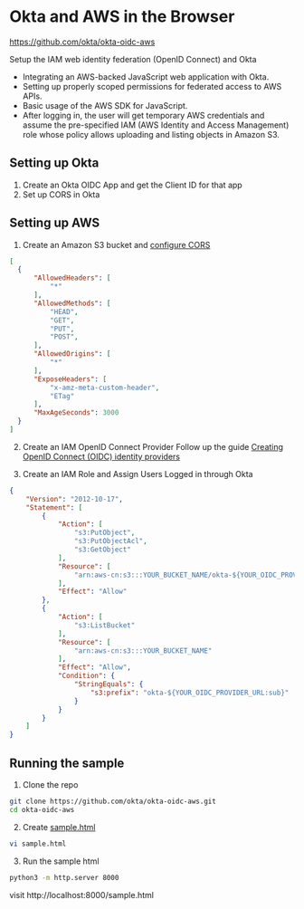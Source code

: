 # Okta and AWS in the Browser

https://github.com/okta/okta-oidc-aws

Setup the IAM web identity federation (OpenID Connect) and Okta

- Integrating an AWS-backed JavaScript web application with Okta.
- Setting up properly scoped permissions for federated access to AWS APIs.
- Basic usage of the AWS SDK for JavaScript.
- After logging in, the user will get temporary AWS credentials and assume the pre-specified IAM (AWS Identity and Access Management) role whose policy allows uploading and listing objects in Amazon S3.

## Setting up Okta
1. Create an Okta OIDC App and get the Client ID for that app
2. Set up CORS in Okta

## Setting up AWS
1. Create an Amazon S3 bucket and [configure CORS](https://docs.aws.amazon.com/AmazonS3/latest/dev/cors.html)
```json
[
  {
      "AllowedHeaders": [
          "*"
      ],
      "AllowedMethods": [
          "HEAD",
          "GET",
          "PUT",
          "POST",
      ],
      "AllowedOrigins": [
          "*"
      ],
      "ExposeHeaders": [
          "x-amz-meta-custom-header",
          "ETag"
      ],
      "MaxAgeSeconds": 3000
  }
]
```

2. Create an IAM OpenID Connect Provider
Follow up the guide [Creating OpenID Connect (OIDC) identity providers](https://docs.aws.amazon.com/IAM/latest/UserGuide/id_roles_providers_create_oidc.html)

3. Create an IAM Role and Assign Users Logged in through Okta
```json
{
    "Version": "2012-10-17",
    "Statement": [
        {
            "Action": [
                "s3:PutObject",
                "s3:PutObjectAcl",
                "s3:GetObject"
            ],
            "Resource": [
                "arn:aws-cn:s3:::YOUR_BUCKET_NAME/okta-${YOUR_OIDC_PROVIDER_URL:sub}/*"
            ],
            "Effect": "Allow"
        },
        {
            "Action": [
                "s3:ListBucket"
            ],
            "Resource": [
                "arn:aws-cn:s3:::YOUR_BUCKET_NAME"
            ],
            "Effect": "Allow",
            "Condition": {
                "StringEquals": {
                    "s3:prefix": "okta-${YOUR_OIDC_PROVIDER_URL:sub}"
                }
            }
        }
    ]
}
```

## Running the sample
1. Clone the repo
```bash
git clone https://github.com/okta/okta-oidc-aws.git
cd okta-oidc-aws 
```
2. Create [sample.html](scripts/sample.html)
```bash
vi sample.html
```

3. Run the sample html
```bash
python3 -m http.server 8000
```

visit http://localhost:8000/sample.html
